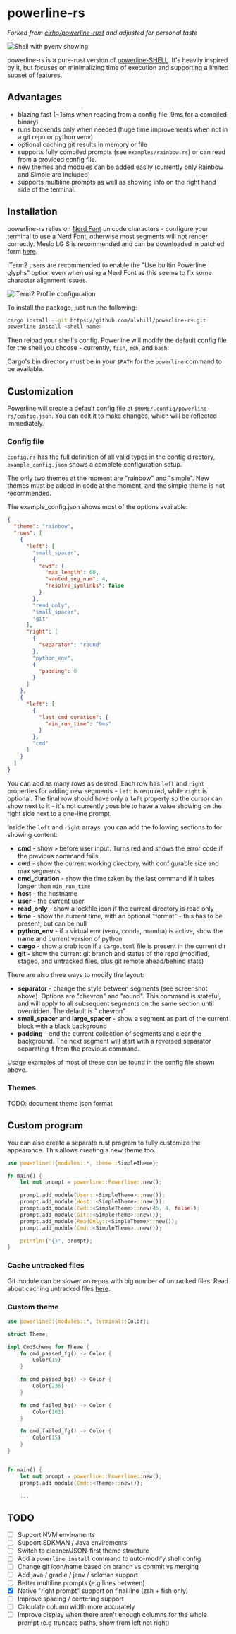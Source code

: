 # powerline-rs

_Forked from [cirho/powerline-rust](https://github.com/cirho/powerline-rust) and adjusted for personal taste_

![Shell with pyenv showing](with_pyenv.png)

powerline-rs is a pure-rust version of [powerline-SHELL](https://github.com/b-ryan/powerline-shell). It's heavily
inspired
by it, but focuses on minimalizing time of execution and supporting a limited subset of features.

## Advantages

- blazing fast (~15ms when reading from a config file, 9ms for a compiled binary)
- runs backends only when needed (huge time improvements when not in a git repo or python venv)
- optional caching git results in memory or file
- supports fully compiled prompts (see `examples/rainbow.rs`) or can read from a provided config file.
- new themes and modules can be added easily (currently only Rainbow and Simple are included)
- supports multiline prompts as well as showing info on the right hand side of the terminal.

## Installation

powerline-rs relies on [Nerd Font](https://www.nerdfonts.com/) unicode characters - configure your terminal to use a
Nerd Font, otherwise most segments will not render correctly. Meslo LG S is recommended and can be
downloaded in patched form [here](https://github.com/ryanoasis/nerd-fonts/releases/download/v3.2.1/Meslo.zip).

iTerm2 users are recommended to enable the "Use builtin Powerline glyphs" option even when using a Nerd Font as this
seems to fix some character alignment issues.

![iTerm2 Profile configuration](iterm_config.png)

To install the package, just run the following:

```bash
cargo install --git https://github.com/alxhill/powerline-rs.git
powerline install <shell name>
```

Then reload your shell's config. Powerline will modify the default config file for the shell you choose - currently,
`fish`, `zsh`, and `bash`.

Cargo's bin directory must be in your `$PATH` for the `powerline` command to be available.

## Customization

Powerline will create a default config file at `$HOME/.config/powerline-rs/config.json`. You can edit it to make
changes, which will be reflected immediately.

### Config file

`config.rs` has the full definition of all valid types in the config directory, `example_config.json` shows a complete
configuration setup.

The only two themes at the moment are "rainbow" and "simple". New themes must be added in code at the moment, and the
simple theme is not recommended.

The example_config.json shows most of the options available:

```json
{
  "theme": "rainbow",
  "rows": [
    {
      "left": [
        "small_spacer",
        {
          "cwd": {
            "max_length": 60,
            "wanted_seg_num": 4,
            "resolve_symlinks": false
          }
        },
        "read_only",
        "small_spacer",
        "git"
      ],
      "right": [
        {
          "separator": "round"
        },
        "python_env",
        {
          "padding": 0
        }
      ]
    },
    {
      "left": [
        {
          "last_cmd_duration": {
            "min_run_time": "0ms"
          }
        },
        "cmd"
      ]
    }
  ]
}
```

You can add as many rows as desired. Each row has `left` and `right` properties for adding new segments - `left` is
required, while `right` is optional. The final row should have only a `left` property so the cursor can show next to
it - it's not currently possible to have a value showing on the right side next to a one-line prompt.

Inside the `left` and `right` arrays, you can add the following sections to for showing content:

* **cmd** - show `>` before user input. Turns red and shows the error code if the previous command fails.
* **cwd** - show the current working directory, with configurable size and max segments.
* **cmd_duration** - show the time taken by the last command if it takes longer than `min_run_time`
* **host** - the hostname
* **user** - the current user
* **read_only** - show a lockfile icon if the current directory is read only
* **time** - show the current time, with an optional "format" - this has to be present, but can be null
* **python_env** - if a virtual env (venv, conda, mamba) is active, show the name and current version of python
* **cargo** - show a crab icon if a `Cargo.toml` file is present in the current dir
* **git** - show the current git branch and status of the repo (modified, staged, and untracked files, plus git remote
  ahead/behind stats)

There are also three ways to modify the layout:

* **separator** - change the style between segments (see screenshot above). Options are "chevron" and "round". This
  command is stateful, and will apply to all subsequent segments on the same section until overridden. The default is "
  chevron"
* **small_spacer** and **large_spacer** - show a segment as part of the current block with a black background
* **padding** - end the current collection of segments and clear the background. The next segment will start with a
  reversed separator separating it from the previous command.

Usage examples of most of these can be found in the config file shown above.

### Themes

TODO: document theme json format

## Custom program

You can also create a separate rust program to fully customize the appearance. This allows creating a new theme too.

```rust
use powerline::{modules::*, theme::SimpleTheme};

fn main() {
    let mut prompt = powerline::Powerline::new();

    prompt.add_module(User::<SimpleTheme>::new());
    prompt.add_module(Host::<SimpleTheme>::new());
    prompt.add_module(Cwd::<SimpleTheme>::new(45, 4, false));
    prompt.add_module(Git::<SimpleTheme>::new());
    prompt.add_module(ReadOnly::<SimpleTheme>::new());
    prompt.add_module(Cmd::<SimpleTheme>::new());

    println!("{}", prompt);
}


```

### Cache untracked files

Git module can be slower on repos with big number of untracked files. Read about caching untracked
files  [here](https://git-scm.com/docs/git-update-index).

### Custom theme

```rust
use powerline::{modules::*, terminal::Color};

struct Theme;

impl CmdScheme for Theme {
    fn cmd_passed_fg() -> Color {
        Color(15)
    }

    fn cmd_passed_bg() -> Color {
        Color(236)
    }

    fn cmd_failed_bg() -> Color {
        Color(161)
    }

    fn cmd_failed_fg() -> Color {
        Color(15)
    }
}


fn main() {
    let mut prompt = powerline::Powerline::new();
    prompt.add_module(Cmd::<Theme>::new());

    ...
```

## TODO

- [ ] Support NVM enviroments
- [ ] Support SDKMAN / Java enviroments
- [ ] Switch to cleaner/JSON-first theme structure
- [ ] Add a `powerline install` command to auto-modify shell config
- [ ] Change git icon/name based on branch vs commit vs merging
- [ ] Add java / gradle / jenv / sdkman support
- [ ] Better multiline prompts (e.g lines between)
- [x] Native "right prompt" support on final line (zsh + fish only)
- [ ] Improve spacing / centering support
- [ ] Calculate column width more accurately
- [ ] Improve display when there aren't enough columns for the whole prompt (e.g truncate paths, show from left not
  right)
